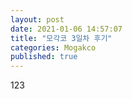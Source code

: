 ```yaml
---
layout: post
date: 2021-01-06 14:57:07
title: "모각코 3일차 후기"
categories: Mogakco
published: true
---
```


123